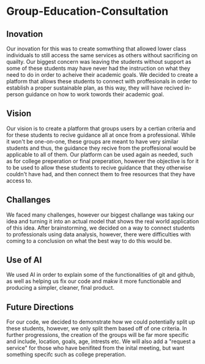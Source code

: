 # Group-Education-Consultation
## Inovation
Our inovation for this was to create somwthing that allowed lower class individuals to still access the same services as others without sacrificing on quailty. Our biggest concern was leaving the students without support as some of these students may have never had the instruction on what they need to do in order to acheive their academic goals. We decided to create a platform that allows these students to connect with proffesionals in order to establish a proper sustainable plan, as this way, they will have recived in-person guidance on how to work towords their academic goal. 
## Vision
Our vision is to create a platform that groups users by a certian criteria and for these students to recive guidance all at once from a professional. While it won't be one-on-one, these groups are meant to have very similar students and thus, the guidance they recive from the proffesional would be applicable to all of them. Our platform can be used again as needed, such as for college preperation or final preperation, however the objective is for it to be used to allow these students to recive guidance that they otherwise couldn't have had, and then connect them to free resources that they have access to.
## Challanges
We faced many challenges, however our biggest challange was taking our idea and turning it into an actual model that shows the real world application of this idea. After brainstorming, we decided on a way to connect students to professionals using data analysis, however, there were difficulties with coming to a conclusion on what the best way to do this would be.
## Use of AI
We used AI in order to explain some of the functionalities of git and github, as well as helping us fix our code and makw it more functionable and producing a simpler, cleaner, final product.
## Future Directions
For our code, we decided to demonstrate how we could potentially split up these students, however, we only split them based off of one criteria. In further progressions, the creation of the groups will be far more specific and include, location, goals, age, intrests etc. We will also add a "request a service" for those who have benifited from the inital meeting, but want something specifc such as college preperation. 
